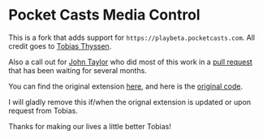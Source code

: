 # Pocket Casts Media Control
This is a fork that adds support for `https://playbeta.pocketcasts.com`. All credit goes to [Tobias Thyssen](https://github.com/tobiasthyssen).

Also a call out for [John Taylor](https://github.com/JohnLTaylor) who did most of this work in a [pull request](https://github.com/tobiasthyssen/pocket-casts-media-controls/pull/3) that has been waiting for several months.

You can find the original extension [here](https://chrome.google.com/webstore/detail/media-key-support-for-poc/edloapkoalgpnkdknpmclplmfkecgpai), and here is the [original code](https://github.com/tobiasthyssen/pocket-casts-media-controls).

I will gladly remove this if/when the orignal extension is updated or upon request from Tobias.

Thanks for making our lives a little better Tobias!